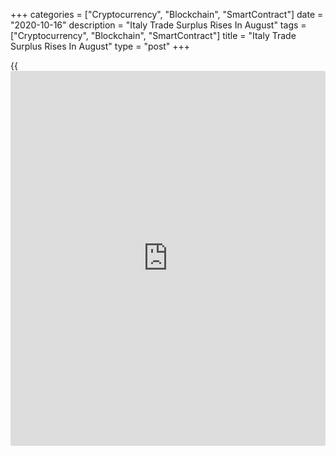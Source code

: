 +++
categories = ["Cryptocurrency", "Blockchain", "SmartContract"]
date = "2020-10-16"
description = "Italy Trade Surplus Rises In August"
tags = ["Cryptocurrency", "Blockchain", "SmartContract"]
title = "Italy Trade Surplus Rises In August"
type = "post"
+++

{{<iframe id="large-banner" src="https://www.bounty.group/#slide=5.0" width="100%" height="600" scrolling="no" style="border: 0px solid rgb(216, 221, 230); border-radius: 3px;">}}

Italy's trade surplus increased in August, as imports fell more than
exports, data from the statistical office Istat showed on Friday.

The trade surplus grew to EUR 3.928 billion in August from EUR 2.598
billion in the same period last year. In July, the trade surplus was EUR
9.689 billion.

Exports decreased 7.0 percent year-on-year in August, following a 7.3
percent fall in July.

On an annual basis, imports fell 12.6 percent in August, following a
14.2 percent decrease in the preceding month.

On a seasonally adjusted basis, exports rose 3.3 percent and imports
increased 5.1 percent monthly in August.

For comments and feedback [contact](https://www.playgroundfx.com/contact/): editorial@rtt[news](https://www.letsplayfx.com/blog/forex-news-website/).com

[Economic News][1]

 **What parts of the world are seeing the best (and worst) economic
performances lately? Click[here][2] to check out our [Econ Scorecard][2]
and find out! See up-to-the-moment [ranking](https://www.playgroundfx.com/blog/crypto-exchange-ranking/)s for the best and worst
performers in [GDP][2], [unemployment rate][3], [inflation][4] and much
more.**

   1. www.rtt[news](https://www.letsplayfx.com/blog/forex-news-website/).com/Content/EconomicNews.aspx
   2. www.rtt[news](https://www.letsplayfx.com/blog/forex-news-website/).com/economic-scorecard/world-rank/GDP/highest-performance.aspx
   3. www.rtt[news](https://www.letsplayfx.com/blog/forex-news-website/).com/economic-scorecard/world-rank/unemployment-rate/lowest-performance.aspx
   4. www.rtt[news](https://www.letsplayfx.com/blog/forex-news-website/).com/economic-scorecard/world-rank/CPI/highest-performance.aspx